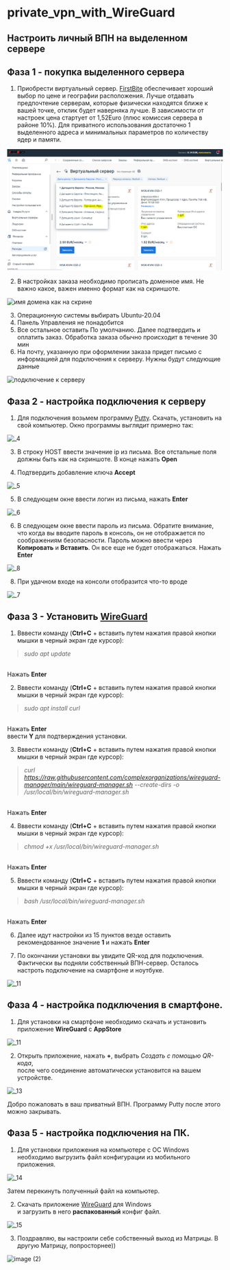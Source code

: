 # private_vpn_with_WireGuard
Настроить личный ВПН на выделенном сервере
---------------------------------------------------
## Фаза 1 - покупка выделенного сервера

1. Приобрести виртуальный сервер. [FirstBite](https://firstbyte.pro/?from=158726) обеспечивает хороший выбор по цене и географии расположения. Лучше отдавать предпочтение серверам, которые физически находятся ближе к вашей точке, отклик будет наверняка лучше. В зависимости от настроек цена стартует от 1,52Euro (плюс комиссия сервера в районе 10%). Для приватного использования достаточно 1 выделенного адреса и минимальных параметров по количеству ядер и памяти.


![хостинг FirstBite](https://github.com/nboravlev/private_vpn_with_WireGuard/blob/main/_1.PNG)

2. В настройках заказа необходимо прописать доменное имя. Не важно какое, важен именно формат как на скриншоте.

![имя домена как на скрине](https://github.com/nboravlev/private_vpn_with_WireGuard/assets/120275954/28544ccc-2f3f-4963-a1e1-adb03b3d3041)

3. Операционную системы выбирать Ubuntu-20.04
4. Панель Управления не понадобится
5. Все остальное оставить По умолчанию. Далее подтвердить и оплатить заказ. Обработка заказа обычно происходит в течение 30 мин
6. На почту, указанную при оформлении заказа придет письмо с информацией для подключения к серверу. Нужны будут следующие данные

![подключение к серверу](https://github.com/nboravlev/private_vpn_with_WireGuard/assets/120275954/a8b5ade4-fd91-4ed7-9e5f-e0e8041a6542)

## Фаза 2 - настройка подключения к серверу

1. Для подключения возьмем программу [Putty](https://the.earth.li/~sgtatham/putty/latest/w64/putty.exe). Скачать, установить на свой компьютер. Окно программы выглядит примерно так:

![_4](https://github.com/nboravlev/private_vpn_with_WireGuard/assets/120275954/9aa5fae2-5f22-4a2e-974b-f8a823abbc83)

3. В строку HOST ввести значение ip из письма. Все отстальные поля должны быть как на скриншоте. В конце нажать **Open**

4. Подтвердить добавление ключа **Accept**

![_5](https://github.com/nboravlev/private_vpn_with_WireGuard/assets/120275954/891184c5-4f1b-4a26-b2b1-32b59cf96f34)

5. В следующем окне ввести логин из письма, нажать **Enter**

![_6](https://github.com/nboravlev/private_vpn_with_WireGuard/assets/120275954/c5140812-0311-4fe3-8527-a0c13707e12d)

6. В следующем окне ввести пароль из письма. Обратите внимание, что когда вы вводите пароль в консоль, он не отображается по соображениям безопасности. Пароль можно ввести через **Копировать** и **Вставить**. Он все еще не будет отображаться. Нажать **Enter**<br>

![_8](https://github.com/nboravlev/private_vpn_with_WireGuard/assets/120275954/609f70b3-2c7d-4776-b9a1-f5c96bfbaeeb)

8. При удачном входе на консоли отобразится что-то вроде

![_7](https://github.com/nboravlev/private_vpn_with_WireGuard/assets/120275954/550bbb7e-54cc-4416-8a80-63b13dedd5ff)

## Фаза 3 - Установить [WireGuard](https://www.wireguard.com/)

1. Вввести команду (**Ctrl+С** + вставить путем нажатия правой кнопки мышки в черный экран где курсор):<br>
>*sudo apt update*

<br>Нажать **Enter**

2. Вввести команду (**Ctrl+С** + вставить путем нажатия правой кнопки мышки в черный экран где курсор):<br>
>*sudo apt install curl*

<br>Нажать **Enter** <br>ввести **Y** для подтверждения установки.

3. Вввести команду (**Ctrl+С** + вставить путем нажатия правой кнопки мышки в черный экран где курсор):<br>
>*curl https://raw.githubusercontent.com/complexorganizations/wireguard-manager/main/wireguard-manager.sh --create-dirs -o /usr/local/bin/wireguard-manager.sh*

<br>Нажать **Enter**

4. Вввести команду (**Ctrl+С** + вставить путем нажатия правой кнопки мышки в черный экран где курсор):<br>
>*chmod +x /usr/local/bin/wireguard-manager.sh*

<br>Нажать **Enter**

5. Вввести команду (**Ctrl+С** + вставить путем нажатия правой кнопки мышки в черный экран где курсор):<br>
>*bash /usr/local/bin/wireguard-manager.sh*

<br>Нажать **Enter**

6. Далее идут настройки из 15 пунктов везде оставить рекомендованное значение **1** и нажать **Enter**


7. По окончании установки вы увидите QR-код для подключения. <br> Фактически вы подняли собственный ВПН-сервер. Осталось настроть подключение на смартфоне и ноутбуке.

![_11](https://github.com/nboravlev/private_vpn_with_WireGuard/assets/120275954/4e75a68a-bbcc-4617-9fdf-f209e0d1d3cd)

## Фаза 4 - настройка подключения в смартфоне.

1. Для установки на смартфоне необходимо скачать и установить приложение **WireGuard** c **AppStore**

![_11](https://github.com/nboravlev/private_vpn_with_WireGuard/assets/120275954/28383353-6d3d-4d94-94e8-23c552e9a16c)

2. Открыть приложение, нажать **+**, выбрать *Создать с помощью QR-кода*, <br> после чего соединение автоматически установится на вашем устройстве.
   
![_13](https://github.com/nboravlev/private_vpn_with_WireGuard/assets/120275954/eda2226c-96d9-498c-aaf6-10a77968d310)

Добро пожаловать в ваш приватный ВПН. Программу Putty после этого можно закрывать.

## Фаза 5 - настройка подключения на ПК.

1. Для установки приложения на компьютере с ОС Windows необходимо выгрузить файл конфигурации из мобильного приложения.

![_14](https://github.com/nboravlev/private_vpn_with_WireGuard/assets/120275954/fa349ee2-5493-45a0-b0c0-67ccf6aafa1c)

Затем перекинуть полученный файл на компьютер.

2. Скачать приложение [WireGuard](https://download.wireguard.com/windows-client/wireguard-installer.exe) для Windows <br> и загрузить в него **распакованный** конфиг файл.

![_15](https://github.com/nboravlev/private_vpn_with_WireGuard/assets/120275954/cb88cd9f-aeab-4487-a069-6917301c04cf)

3. Поздравляю, вы настроили себе собственный выход из Матрицы. В другую Матрицу, попросторнее))

![image (2)](https://github.com/nboravlev/private_vpn_with_WireGuard/assets/120275954/47bddff9-0d8c-463a-891a-0aba9e979f86)




